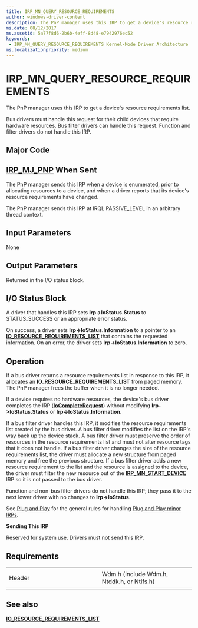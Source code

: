 ```yaml
---
title: IRP_MN_QUERY_RESOURCE_REQUIREMENTS
author: windows-driver-content
description: The PnP manager uses this IRP to get a device's resource requirements list.Bus drivers must handle this request for their child devices that require hardware resources.
ms.date: 08/12/2017
ms.assetid: 5a77f8d6-2b6b-4eff-8d48-e7942976ec52
keywords:
 - IRP_MN_QUERY_RESOURCE_REQUIREMENTS Kernel-Mode Driver Architecture
ms.localizationpriority: medium
---
```


# IRP\_MN\_QUERY\_RESOURCE\_REQUIREMENTS


The PnP manager uses this IRP to get a device's resource requirements list.

Bus drivers must handle this request for their child devices that require hardware resources. Bus filter drivers can handle this request. Function and filter drivers do not handle this IRP.

Major Code
----------

[**IRP\_MJ\_PNP**](irp-mj-pnp.md)
When Sent
---------

The PnP manager sends this IRP when a device is enumerated, prior to allocating resources to a device, and when a driver reports that its device's resource requirements have changed.

The PnP manager sends this IRP at IRQL PASSIVE\_LEVEL in an arbitrary thread context.

## Input Parameters


None

## Output Parameters


Returned in the I/O status block.

## I/O Status Block


A driver that handles this IRP sets **Irp-&gt;IoStatus.Status** to STATUS\_SUCCESS or an appropriate error status.

On success, a driver sets **Irp-&gt;IoStatus.Information** to a pointer to an [**IO\_RESOURCE\_REQUIREMENTS\_LIST**](https://msdn.microsoft.com/library/windows/hardware/ff550609) that contains the requested information. On an error, the driver sets **Irp-&gt;IoStatus.Information** to zero.

Operation
---------

If a bus driver returns a resource requirements list in response to this IRP, it allocates an **IO\_RESOURCE\_REQUIREMENTS\_LIST** from paged memory. The PnP manager frees the buffer when it is no longer needed.

If a device requires no hardware resources, the device's bus driver completes the IRP ([**IoCompleteRequest**](https://msdn.microsoft.com/library/windows/hardware/ff548343)) without modifying **Irp-&gt;IoStatus.Status** or **Irp-&gt;IoStatus.Information**.

If a bus filter driver handles this IRP, it modifies the resource requirements list created by the bus driver. A bus filter driver modifies the list on the IRP's way back up the device stack. A bus filter driver must preserve the order of resources in the resource requirements list and must not alter resource tags that it does not handle. If a bus filter driver changes the size of the resource requirements list, the driver must allocate a new structure from paged memory and free the previous structure. If a bus filter driver adds a new resource requirement to the list and the resource is assigned to the device, the driver must filter the new resource out of the [**IRP\_MN\_START\_DEVICE**](irp-mn-start-device.md) IRP so it is not passed to the bus driver.

Function and non-bus filter drivers do not handle this IRP; they pass it to the next lower driver with no changes to **Irp-&gt;IoStatus**.

See [Plug and Play](https://msdn.microsoft.com/library/windows/hardware/ff547125) for the general rules for handling [Plug and Play minor IRPs](plug-and-play-minor-irps.md).

**Sending This IRP**

Reserved for system use. Drivers must not send this IRP.

Requirements
------------

<table>
<colgroup>
<col width="50%" />
<col width="50%" />
</colgroup>
<tbody>
<tr class="odd">
<td><p>Header</p></td>
<td>Wdm.h (include Wdm.h, Ntddk.h, or Ntifs.h)</td>
</tr>
</tbody>
</table>

## See also


[**IO\_RESOURCE\_REQUIREMENTS\_LIST**](https://msdn.microsoft.com/library/windows/hardware/ff550609)

 

 




